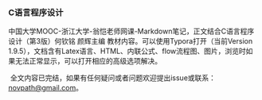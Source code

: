### C语言程序设计

​	中国大学MOOC-浙江大学-翁恺老师网课-Markdown笔记，正文结合C语言程序设计（第3版）何钦铭 颜辉主编 教材内容。可以使用Typora打开（当前Version 1.9.5），文档含有Latex语言、HTML、内联公式、flow流程图、图片，浏览时如果无法正常显示，可以打开相应的高级选项解决。

​	全文内容已完结，如果有任何疑问或者问题欢迎提出issue或联系：novpath@gmail.com。